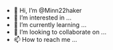 - 👋 Hi, I’m @Minn22haker
- 👀 I’m interested in ...
- 🌱 I’m currently learning ...
- 💞️ I’m looking to collaborate on ...
- 📫 How to reach me ...

<!---
Minn22haker/Minn22haker is a ✨ special ✨ repository because its `README.md` (this file) appears on your GitHub profile.
You can click the Preview link to take a look at your changes.
---README.md dalhomoud1
